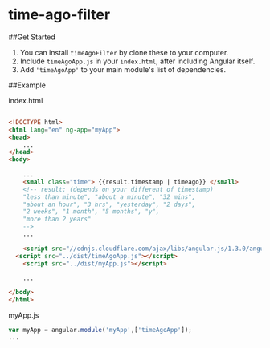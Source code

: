 time-ago-filter
===============

##Get Started

1. You can install `timeAgoFilter` by clone these to your computer.
2. Include `timeAgoApp.js` in your `index.html`, after including Angular itself.
3. Add `'timeAgoApp'` to your main module's list of dependencies.

##Example

index.html
```html

<!DOCTYPE html>
<html lang="en" ng-app="myApp">
<head>
	...
</head>
<body>
	
	...
	<small class="time"> {{result.timestamp | timeago}} </small>
	<!-- result: (depends on your different of timestamp)
    "less than minute", "about a minute", "32 mins",
    "about an hour", "3 hrs", "yesterday", "2 days",
    "2 weeks", "1 month", "5 months", "y",
    "more than 2 years"
    -->
	...

	<script src="//cdnjs.cloudflare.com/ajax/libs/angular.js/1.3.0/angular.min.js"></script>
  <script src="../dist/timeAgoApp.js"></script>
	<script src="../dist/myApp.js"></script>

	...

</body>
</html>

```

myApp.js
```javascript
var myApp = angular.module('myApp',['timeAgoApp']);
...

```
